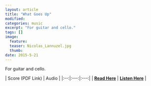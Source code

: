 ```yaml
---
layout: article
title: "What Goes Up"
modified:
categories: music
excerpt: "For guitar and cello."
tags: []
image:
  feature: 
  teaser: Nicolas_Lannuzel.jpg
  thumb:
date: 2015-5-21
---
```


For guitar and cello.


| Score (PDF Link) | Audio |
|:--:|:---:|:---:|
| [**Read Here**](https://drive.google.com/file/d/0ByNSDE0eceDFSmJnX0VvdmhJY3M/view?usp=sharing) | [**Listen Here**](https://soundcloud.com/capybarrage-reilly/what-goes-up-performed-by-nick-schott-and-songyi-chun) |
